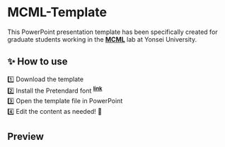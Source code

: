 # MCML-Template

This PowerPoint presentation template has been specifically created for graduate students working in the [**MCML**](https://mcml.yonsei.ac.kr) lab at Yonsei University.

## ✨ How to use

1️⃣ Download the template  
2️⃣ Install the Pretendard font <sup>[**link**](https://cactus.tistory.com/306)</sup>  
3️⃣ Open the template file in PowerPoint  
4️⃣ Edit the content as needed! 🎨

## Preview
